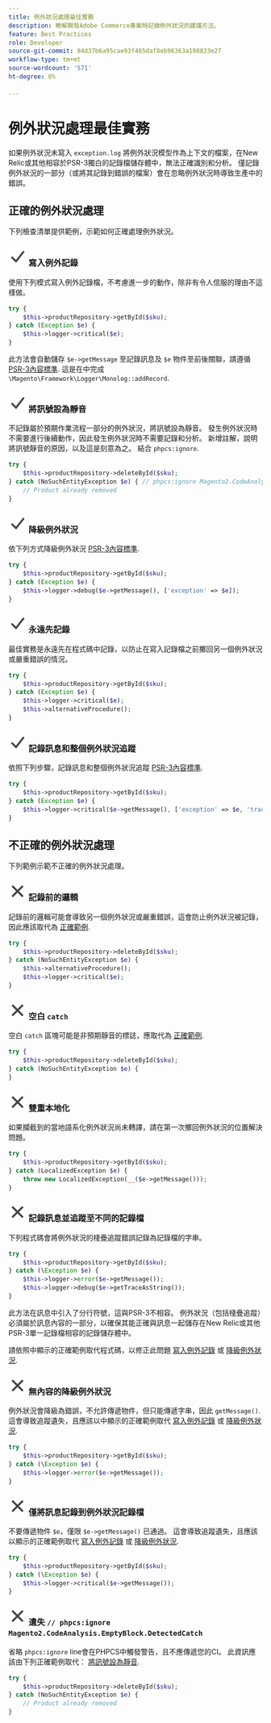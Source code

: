 ```yaml
---
title: 例外狀況處理最佳實務
description: 瞭解開發Adobe Commerce專案時記錄例外狀況的建議方法。
feature: Best Practices
role: Developer
source-git-commit: 94d37b6a95cae93f465daf8eb96363a198833e27
workflow-type: tm+mt
source-wordcount: '571'
ht-degree: 0%

---
```



# 例外狀況處理最佳實務

如果例外狀況未寫入 `exception.log` 將例外狀況模型作為上下文的檔案，在New Relic或其他相容於PSR-3獨白的記錄檔儲存體中，無法正確識別和分析。 僅記錄例外狀況的一部分（或將其記錄到錯誤的檔案）會在忽略例外狀況時導致生產中的錯誤。

## 正確的例外狀況處理

下列檢查清單提供範例，示範如何正確處理例外狀況。

### ![正確](../../../assets/yes.svg) 寫入例外記錄

使用下列模式寫入例外記錄檔，不考慮進一步的動作，除非有令人信服的理由不這樣做。

```php
try {
    $this->productRepository->getById($sku);
} catch (Exception $e) {
    $this->logger->critical($e);
}
```

此方法會自動儲存 `$e->getMessage` 至記錄訊息及 `$e` 物件至前後關聯，請遵循 [PSR-3內容標準](https://www.php-fig.org/psr/psr-3/#13-context). 這是在中完成 `\Magento\Framework\Logger\Monolog::addRecord`.

### ![正確](../../../assets/yes.svg) 將訊號設為靜音

不記錄屬於預期作業流程一部分的例外狀況，將訊號設為靜音。 發生例外狀況時不需要進行後續動作，因此發生例外狀況時不需要記錄和分析。 新增註解，說明將訊號靜音的原因，以及這是刻意為之。 結合 `phpcs:ignore`.

```php
try {
    $this->productRepository->deleteById($sku);
} catch (NoSuchEntityException $e) { // phpcs:ignore Magento2.CodeAnalysis.EmptyBlock.DetectedCatch
    // Product already removed
}
```

### ![正確](../../../assets/yes.svg) 降級例外狀況

依下列方式降級例外狀況 [PSR-3內容標準](https://www.php-fig.org/psr/psr-3/#13-context).

```php
try {
    $this->productRepository->getById($sku);
} catch (Exception $e) {
    $this->logger->debug($e->getMessage(), ['exception' => $e]);
}
```

### ![正確](../../../assets/yes.svg) 永遠先記錄

最佳實務是永遠先在程式碼中記錄，以防止在寫入記錄檔之前擲回另一個例外狀況或嚴重錯誤的情況。

```php
try {
    $this->productRepository->getById($sku);
} catch (Exception $e) {
    $this->logger->critical($e);
    $this->alternativeProcedure();
}
```

### ![正確](../../../assets/yes.svg) 記錄訊息和整個例外狀況追蹤

依照下列步驟，記錄訊息和整個例外狀況追蹤 [PSR-3內容標準](https://www.php-fig.org/psr/psr-3/#13-context).

```php
try {
    $this->productRepository->getById($sku);
} catch (Exception $e) {
    $this->logger->critical($e->getMessage(), ['exception' => $e, 'trace' => $e->getTrace()]);
}
```

## 不正確的例外狀況處理

下列範例示範不正確的例外狀況處理。

### ![不正確](../../../assets/no.svg) 記錄前的邏輯

記錄前的邏輯可能會導致另一個例外狀況或嚴重錯誤，這會防止例外狀況被記錄，因此應該取代為 [正確範例](#correct-logging-always-comes-first).

```php
try {
    $this->productRepository->deleteById($sku);
} catch (NoSuchEntityException $e) {
    $this->alternativeProcedure();
    $this->logger->critical($e);
}
```

### ![不正確](../../../assets/no.svg) 空白 `catch`

空白 `catch` 區塊可能是非預期靜音的標誌，應取代為 [正確範例](#correct-mute-signals).

```php
try {
    $this->productRepository->deleteById($sku);
} catch (NoSuchEntityException $e) {
}
```

### ![不正確](../../../assets/no.svg) 雙重本地化

如果攔截到的當地語系化例外狀況尚未轉譯，請在第一次擲回例外狀況的位置解決問題。

```php
try {
    $this->productRepository->getById($sku);
} catch (LocalizedException $e) {
    throw new LocalizedException(__($e->getMessage()));
}
```

### ![不正確](../../../assets/no.svg) 記錄訊息並追蹤至不同的記錄檔

下列程式碼會將例外狀況的棧疊追蹤錯誤記錄為記錄檔的字串。

```php
try {
    $this->productRepository->getById($sku);
} catch (\Exception $e) {
    $this->logger->error($e->getMessage());
    $this->logger->debug($e->getTraceAsString());
}
```

此方法在訊息中引入了分行符號，這與PSR-3不相容。 例外狀況（包括棧疊追蹤）必須屬於訊息內容的一部分，以確保其能正確與訊息一起儲存在New Relic或其他PSR-3單一記錄檔相容的記錄儲存體中。

請依照中顯示的正確範例取代程式碼，以修正此問題 [寫入例外記錄](#correct-write-to-the-exception-log) 或 [降級例外狀況](#correct-downgrade-exceptions).

### ![不正確](../../../assets/no.svg) 無內容的降級例外狀況

例外狀況會降級為錯誤，不允許傳遞物件，但只能傳遞字串，因此 `getMessage()`. 這會導致追蹤遺失，且應該以中顯示的正確範例取代 [寫入例外記錄](#correct-write-to-the-exception-log) 或 [降級例外狀況](#correct-downgrade-exceptions).

```php
try {
    $this->productRepository->getById($sku);
} catch (\Exception $e) {
    $this->logger->error($e->getMessage());
}
```

### ![不正確](../../../assets/no.svg) 僅將訊息記錄到例外狀況記錄檔

不要傳遞物件 `$e`，僅限 `$e->getMessage()` 已通過。 這會導致追蹤遺失，且應該以顯示的正確範例取代 [寫入例外記錄](#correct-write-to-the-exception-log) 或 [降級例外狀況](#correct-downgrade-exceptions).

```php
try {
    $this->productRepository->getById($sku);
} catch (\Exception $e) {
    $this->logger->critical($e->getMessage());
}
```

### ![不正確](../../../assets/no.svg) 遺失 `// phpcs:ignore Magento2.CodeAnalysis.EmptyBlock.DetectedCatch`

省略 `phpcs:ignore` line會在PHPCS中觸發警告，且不應傳遞您的CI。 此資訊應該由下列正確範例取代： [將訊號設為靜音](#correct-mute-signals).

```php
try {
    $this->productRepository->deleteById($sku);
} catch (NoSuchEntityException $e) {
    // Product already removed
}
```
